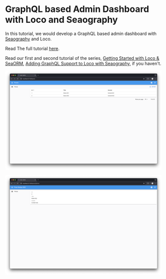 # GraphQL based Admin Dashboard with Loco and Seaography

In this tutorial, we would develop a GraphQL based admin dashboard with [Seaography](https://github.com/SeaQL/seaography) and Loco.

Read The full tutorial [here](https://www.sea-ql.org/blog/2024-08-01-graphql-admin-dashboard-with-loco-seaography/).

Read our first and second tutorial of the series, [Getting Started with Loco & SeaORM](https://www.sea-ql.org/blog/2024-05-28-getting-started-with-loco-seaorm/), [Adding GraphQL Support to Loco with Seaography](https://www.sea-ql.org/blog/2024-07-01-graphql-support-with-loco-seaography/), if you haven't.

![Screenshot List](Screenshot-List.png)

![Screenshot View](Screenshot-View.png)
